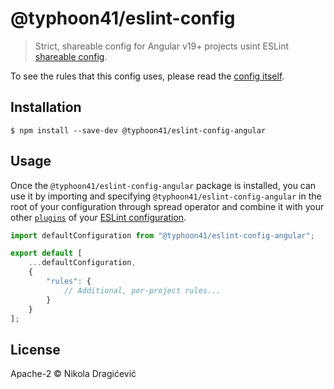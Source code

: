 # @typhoon41/eslint-config

> Strict, shareable config for Angular v19+ projects usint ESLint [shareable config](http://eslint.org/docs/developer-guide/shareable-configs.html).

To see the rules that this config uses, please read the [config itself](./index.js).

## Installation

```
$ npm install --save-dev @typhoon41/eslint-config-angular
```

## Usage

Once the `@typhoon41/eslint-config-angular` package is installed, you can use it by importing and specifying `@typhoon41/eslint-config-angular` in the root of your configuration through spread operator and combine it with your other [`plugins`](https://eslint.org/docs/latest/use/configure/combine-configs) of your [ESLint configuration](https://eslint.org/docs/latest/use/configure/).

```js
import defaultConfiguration from "@typhoon41/eslint-config-angular";

export default [
    ...defaultConfiguration,
    {
        "rules": {
            // Additional, per-project rules...
        }
    }
];
```

## License

Apache-2 © Nikola Dragićević